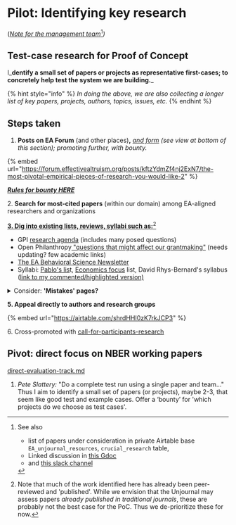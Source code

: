 # Pilot: Identifying key research

([_Note for the management team_](#user-content-fn-1)[^1]_)_

## Test-case research for Proof of Concept

I_**dentify a small set of papers or projects as representative first-cases; to concretely help test the system we are building.**_

{% hint style="info" %}
_In doing the above, we are also collecting a longer list of key papers, projects, authors, topics, issues, etc._
{% endhint %}

## Steps taken

1. **Posts on EA Forum** (and other places)**,** [_and form_](https://airtable.com/shrdHHI0zK7rkJCP3) _(see view at bottom of this section); promoting further, with bounty._

{% embed url="https://forum.effectivealtruism.org/posts/kftzYdmZf4nj2ExN7/the-most-pivotal-empirical-pieces-of-research-you-would-like-2" %}

[_**Rules for bounty HERE**_](https://docs.google.com/document/d/17Z4ENov9BYvbvrtFju1X5d8-mD0vCdyagSPd9ArSC2Y/edit)

2\. **Search for most-cited papers** (within our domain) among EA-aligned researchers and organizations

[**3. Dig into existing lists, reviews, syllabi such as:**](#user-content-fn-2)[^2]

* GPI [research agenda](https://globalprioritiesinstitute.org/research-agenda-web-version/#22\_Epistemological\_issues) (includes many posed questions)
* Open Philanthropy[ "questions that might affect our grantmaking"](https://www.openphilanthropy.org/blog/technical-and-philosophical-questions-might-affect-our-grantmaking) (needs updating? few academic links)
* [The EA Behavioral Science Newsletter](https://preview.mailerlite.com/m9i6r0j7h9)
* Syllabi: [Pablo's lis](http://www.stafforini.com/blog/effective-altruism-syllabi/)t, [Economics focus](https://effective-giving-marketing.gitbook.io/economics-for-ea-and-vice-versa/existing-resources-programs-examples) list, David Rhys-Bernard's syllabus ([link to my commented/highlighted version)](https://docs.google.com/document/d/1LeHrhhAcSWGQze6nSeaA9eNIXoG2vqPKM6-PrHognR0/edit)

<details>

<summary>Consider: <strong>'Mistakes' pages?</strong></summary>

* [Givewell](https://www.givewell.org/about/our-mistakes) (mainly _operational mistakes)_

<!---->

* [ACX/Scott Alexander](https://astralcodexten.substack.com/p/mistakes?s=r)

Not very relevant (because mainly operational)

</details>

**5. Appeal directly to authors and research groups**

{% embed url="https://airtable.com/shrdHHI0zK7rkJCP3" %}

6\. Cross-promoted with [call-for-participants-research](../../readme/call-for-participants-research/ "mention")

## Pivot: direct focus on NBER working papers

[direct-evaluation-track.md](../../policies-projects-evaluation-workflow/considering-projects/direct-evaluation-track.md "mention")

1. _Pete Slattery:_ "Do a complete test run using a single paper and team…" Thus I aim to identify a small set of papers (or projects), maybe 2-3, that seem like good test and example cases. Offer a ‘bounty’ for 'which projects do we choose as test cases'.

[^1]: See also

    * list of papers under consideration in private Airtable base `EA_unjournal_resources`, `crucial_research` table,
    * Linked discussion in [this Gdoc](https://docs.google.com/document/d/14HXHQTqwJ5VOw-SBoJD8Sd3jathdO9geKdmhdOOx\_Gw/edit#heading=h.b6n4xb3q8q3c)
    * and [this slack channel](https://docs.google.com/document/d/14HXHQTqwJ5VOw-SBoJD8Sd3jathdO9geKdmhdOOx\_Gw/edit)

[^2]: Note that much of the work identified here has already been peer-reviewed and 'published'. While we envision that the Unjournal may assess papers _already published in traditional journals_, these are probably not the best case for the PoC. Thus we de-prioritize these for now.
